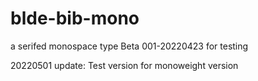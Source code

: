 # blde-bib-mono
a serifed monospace type
Beta 001-20220423 for testing

20220501 update:
Test version for monoweight version
